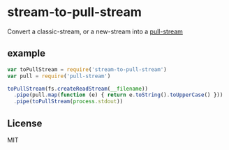 # stream-to-pull-stream

Convert a classic-stream, or a new-stream into a
[pull-stream](https://github.com/dominictarr/pull-stream)

## example

``` js
var toPullStream = require('stream-to-pull-stream')
var pull = require('pull-stream')

toPullStream(fs.createReadStream(__filename))
  .pipe(pull.map(function (e) { return e.toString().toUpperCase() }))
  .pipe(toPullStream(process.stdout))
```

## License

MIT
